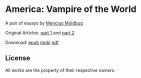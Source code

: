 # America: Vampire of the World

A pair of essays by [Mencius Moldbug](unqualified-reservations.blogspot.com/)

Original Articles:
[part 1](http://unqualified-reservations.blogspot.com/2008/08/america-vampire-of-world-part-1.html)
and
[part 2](http://unqualified-reservations.blogspot.com/2008/09/america-vampire-of-world-part-2.html)

Download:
[epub](http://jbboehr.github.io/VampireOfTheWorld.epub/VampireOfTheWorld.epub)
[mobi](http://jbboehr.github.io/VampireOfTheWorld.epub/VampireOfTheWorld.mobi)
[pdf](http://jbboehr.github.io/VampireOfTheWorld.epub/VampireOfTheWorld.pdf)


## License

All works are the property of their respective owners.
